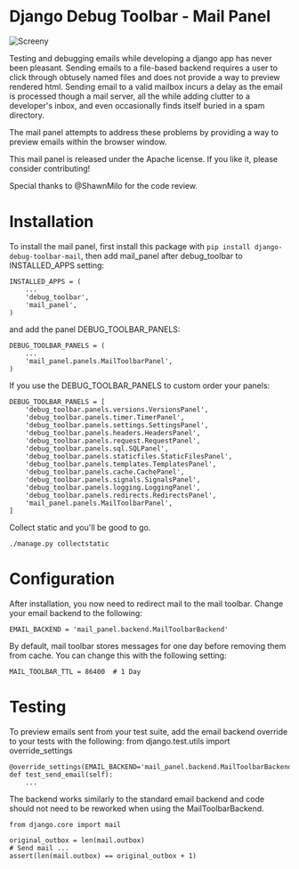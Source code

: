 
Django Debug Toolbar - Mail Panel
===============================

![Screeny](https://cloud.githubusercontent.com/assets/1790447/9289964/6aa7c4ba-434e-11e5-8594-3bb3efd0cd81.png)


Testing and debugging emails while developing a django app has never been pleasant.  Sending emails to a file-based backend requires a user to click through obtusely named files and does not provide a way to preview rendered html.  Sending email to a valid mailbox incurs a delay as the email is processed though a mail server, all the while adding clutter to a developer's inbox, and even occasionally finds itself buried in a spam directory.

The mail panel attempts to address these problems by providing a way to preview emails within the browser window.

This mail panel is released under the Apache license. If you like it, please consider contributing!

Special thanks to @ShawnMilo for the code review.


Installation
============

To install the mail panel, first install this package with `pip install django-debug-toolbar-mail`, then add mail_panel after debug_toolbar to INSTALLED_APPS setting:

    INSTALLED_APPS = (
        ...
        'debug_toolbar',
        'mail_panel',
    )

and add the panel DEBUG_TOOLBAR_PANELS:

    DEBUG_TOOLBAR_PANELS = (
        ...
        'mail_panel.panels.MailToolbarPanel',
    )


If you use the DEBUG_TOOLBAR_PANELS to custom order your panels:

    DEBUG_TOOLBAR_PANELS = [
        'debug_toolbar.panels.versions.VersionsPanel',
        'debug_toolbar.panels.timer.TimerPanel',
        'debug_toolbar.panels.settings.SettingsPanel',
        'debug_toolbar.panels.headers.HeadersPanel',
        'debug_toolbar.panels.request.RequestPanel',
        'debug_toolbar.panels.sql.SQLPanel',
        'debug_toolbar.panels.staticfiles.StaticFilesPanel',
        'debug_toolbar.panels.templates.TemplatesPanel',
        'debug_toolbar.panels.cache.CachePanel',
        'debug_toolbar.panels.signals.SignalsPanel',
        'debug_toolbar.panels.logging.LoggingPanel',
        'debug_toolbar.panels.redirects.RedirectsPanel',
        'mail_panel.panels.MailToolbarPanel',
    ]


Collect static and you'll be good to go.

    ./manage.py collectstatic


Configuration
=============

After installation, you now need to redirect mail to the mail toolbar.  Change your email backend to the following:

    EMAIL_BACKEND = 'mail_panel.backend.MailToolbarBackend'


By default, mail toolbar stores messages for one day before removing them from cache.  You can change this with the following setting:

    MAIL_TOOLBAR_TTL = 86400  # 1 Day



Testing
=======

To preview emails sent from your test suite, add the email backend override to your tests with the following:
from django.test.utils import override_settings

    @override_settings(EMAIL_BACKEND='mail_panel.backend.MailToolbarBackend')
    def test_send_email(self):
        ...


The backend works similarly to the standard email backend and code should not need to be reworked when using the MailToolbarBackend.

    from django.core import mail

    original_outbox = len(mail.outbox)
    # Send mail ...
    assert(len(mail.outbox) == original_outbox + 1)
